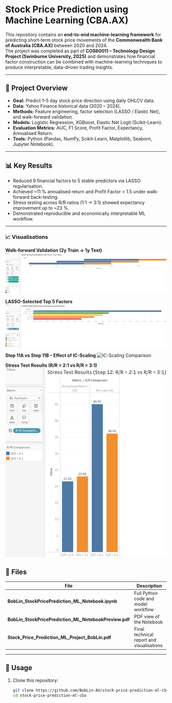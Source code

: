 # Stock Price Prediction using Machine Learning (CBA.AX)

This repository contains an **end-to-end machine-learning framework** for predicting short-term stock price movements of the **Commonwealth Bank of Australia (CBA.AX)** between 2020 and 2024.  
The project was completed as part of **COS60011 – Technology Design Project (Swinburne University, 2025)** and demonstrates how financial factor construction can be combined with machine-learning techniques to produce interpretable, data-driven trading insights.

---

## 🧩 Project Overview
- **Goal:** Predict 1–5 day stock price direction using daily OHLCV data.  
- **Data:** Yahoo Finance historical data (2020 – 2024).  
- **Methods:** Feature engineering, factor selection (LASSO / Elastic Net), and walk-forward validation.  
- **Models:** Logistic Regression, XGBoost, Elastic Net Logit (Scikit-Learn).  
- **Evaluation Metrics:** AUC, F1 Score, Profit Factor, Expectancy, Annualised Return.  
- **Tools:** Python (Pandas, NumPy, Scikit-Learn, Matplotlib, Seaborn, Jupyter Notebook).

---

## 📊 Key Results
- Reduced 9 financial factors to 5 stable predictors via LASSO regularisation.  
- Achieved ~11 % annualised return and Profit Factor > 1.5 under walk-forward back-testing.  
- Stress testing across R/R ratios (1:1 → 3:1) showed expectancy improvement up to ~23 %.  
- Demonstrated reproducible and economically interpretable ML workflow.

---

### 📈 Visualisations

**Walk-forward Validation (2y Train → 1y Test)**
![Walk-forward](images/figure1_walkforward.png)

**LASSO-Selected Top 5 Factors**
![LASSO Factors](images/figure2_lasso.png)

**Step 11A vs Step 11B – Effect of IC-Scaling**
![IC-Scaling Comparison](images/figure3_ic-scaling.png)

**Stress Test Results (R/R = 2:1 vs R/R = 3:1)**
![Stress Test](images/figure4_rr_stress.png)

## 🧠 Files
| File | Description |
|------|-------------|
| **BobLin_StockPricePrediction_ML_Notebook.ipynb** | Full Python code and model workflow |
| **BobLin_StockPricePrediction_ML_NotebookPreview.pdf** | PDF view of the Notebook |
| **Stock_Price_Prediction_ML_Project_BobLin.pdf** | Final technical report and visualisations |

---

## 🚀 Usage
1. Clone this repository:  
   ```bash
   git clone https://github.com/BobLin-AU/stock-price-prediction-ml-cba.git
   cd stock-price-prediction-ml-cba
